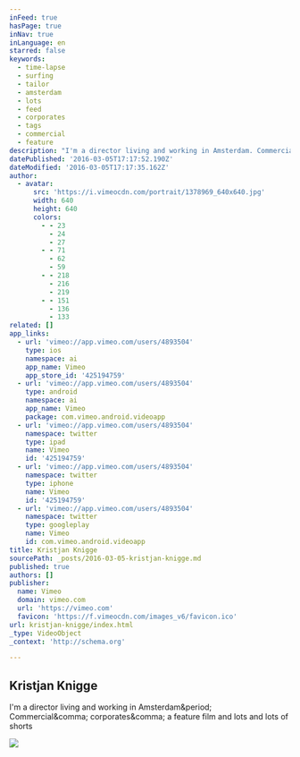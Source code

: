 ```yaml
---
inFeed: true
hasPage: true
inNav: true
inLanguage: en
starred: false
keywords:
  - time-lapse
  - surfing
  - tailor
  - amsterdam
  - lots
  - feed
  - corporates
  - tags
  - commercial
  - feature
description: "I'm a director living and working in Amsterdam. Commercial, corporates, a feature film and lots and lots of shorts"
datePublished: '2016-03-05T17:17:52.190Z'
dateModified: '2016-03-05T17:17:35.162Z'
author:
  - avatar:
      src: 'https://i.vimeocdn.com/portrait/1378969_640x640.jpg'
      width: 640
      height: 640
      colors:
        - - 23
          - 24
          - 27
        - - 71
          - 62
          - 59
        - - 218
          - 216
          - 219
        - - 151
          - 136
          - 133
related: []
app_links:
  - url: 'vimeo://app.vimeo.com/users/4893504'
    type: ios
    namespace: ai
    app_name: Vimeo
    app_store_id: '425194759'
  - url: 'vimeo://app.vimeo.com/users/4893504'
    type: android
    namespace: ai
    app_name: Vimeo
    package: com.vimeo.android.videoapp
  - url: 'vimeo://app.vimeo.com/users/4893504'
    namespace: twitter
    type: ipad
    name: Vimeo
    id: '425194759'
  - url: 'vimeo://app.vimeo.com/users/4893504'
    namespace: twitter
    type: iphone
    name: Vimeo
    id: '425194759'
  - url: 'vimeo://app.vimeo.com/users/4893504'
    namespace: twitter
    type: googleplay
    name: Vimeo
    id: com.vimeo.android.videoapp
title: Kristjan Knigge
sourcePath: _posts/2016-03-05-kristjan-knigge.md
published: true
authors: []
publisher:
  name: Vimeo
  domain: vimeo.com
  url: 'https://vimeo.com'
  favicon: 'https://f.vimeocdn.com/images_v6/favicon.ico'
url: kristjan-knigge/index.html
_type: VideoObject
_context: 'http://schema.org'

---
```

<article style=""><h1>Kristjan Knigge</h1><p>I'm a director living and working in Amsterdam&amp;period; Commercial&amp;comma; corporates&amp;comma; a feature film and lots and lots of shorts</p><img src="https://i.vimeocdn.com/portrait/1378969_640x640.jpg" /></article>
